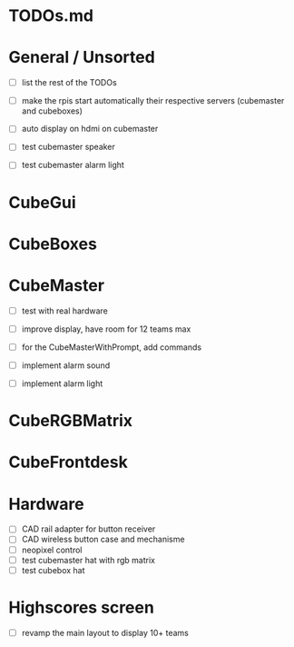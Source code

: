 # TODOs.md

# General / Unsorted

- [ ] list the rest of the TODOs
- [ ] make the rpis start automatically their respective servers (cubemaster and cubeboxes)
- [ ] auto display on hdmi on cubemaster
- [ ] test cubemaster speaker
- [ ] test cubemaster alarm light


# CubeGui


# CubeBoxes
 

# CubeMaster

- [ ] test with real hardware
- [ ] improve display, have room for 12 teams max
- [ ] for the CubeMasterWithPrompt, add commands
- [ ] implement alarm sound
- [ ] implement alarm light


# CubeRGBMatrix


# CubeFrontdesk


# Hardware

- [ ] CAD rail adapter for button receiver
- [ ] CAD wireless button case and mechanisme
- [ ] neopixel control
- [ ] test cubemaster hat with rgb matrix
- [ ] test cubebox hat

# Highscores screen

- [ ] revamp the main layout to display 10+ teams
